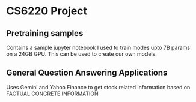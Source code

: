 # CS6220 Project

## Pretraining samples
Contains a sample jupyter notebook I used to train modes upto 7B params on a 24GB GPU. This can be used to create our own models.

## General Question Answering Applications
Uses Gemini and Yahoo Finance to get stock related information based on FACTUAL CONCRETE INFORMATION
